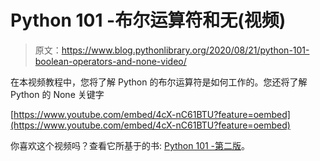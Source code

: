 # Python 101 -布尔运算符和无(视频)

> 原文：<https://www.blog.pythonlibrary.org/2020/08/21/python-101-boolean-operators-and-none-video/>

在本视频教程中，您将了解 Python 的布尔运算符是如何工作的。您还将了解 Python 的 None 关键字

[https://www.youtube.com/embed/4cX-nC61BTU?feature=oembed](https://www.youtube.com/embed/4cX-nC61BTU?feature=oembed)

你喜欢这个视频吗？查看它所基于的书: [Python 101 -第二版](https://leanpub.com/py101)。